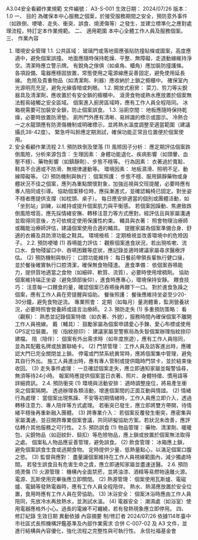 A3.04安全看顧作業規範
文件編號： A3-S-001
生效日期： 2024/07/26
版本： 1.0
一、 目的
為確保本中心服務之個案，於接受服務期間之安全，預防意外事件（如跌倒、哽嗆、走失、衝突、誤食、燒燙傷等）之發生，並建立標準化之應對處理流程，特訂定本作業規範。
二、 適用範圍
本中心全體工作人員及服務個案。
三、 作業內容
1. 環境安全管理
1.1. 公共區域：
玻璃門或落地窗應張貼防撞貼條或圖案，高度應適中，避免個案誤撞。
地面應隨時保持乾燥、平整、無障礙，走道動線維持淨空。清潔時應立警示牌。
有銳角之傢俱（如桌角、櫃角）應加裝防撞護條。
各項設備、電器應穩固放置，常態使用之電源線應妥善固定，避免使用延長線。
危險及貴重物品（如清潔劑、利器）應收納於上鎖之櫥櫃中。
確保室內光源明亮充足，避免光線昏暗或刺眼。
1.2. 開放式廚房：
菜刀、剪刀等尖銳器具及清潔劑，應收置於有安全鎖的櫥櫃中。
滾燙食物或熱水應放置於個案無法輕易碰觸之安全區域。
個案進入廚房區域時，應有工作人員全程陪同。
冰箱視需要可加裝安全鎖，防止個案誤食。
1.3. 浴廁空間：
地板應隨時保持乾燥，必要時放置防滑墊。
廁所門外應有清晰、易辨識的標示或圖示。
冷熱合一之水龍頭應有防燙傷機制或明確標示，並將熱水溫度調整至適當範圍（建議攝氏38-42度）。
緊急呼叫鈴應定期測試，確保功能正常且位置便於個案使用。
2. 安全看顧作業流程
2.1. 預防跌倒及墜落
(1) 風險因子分析： 應定期評估個案跌倒風險，分析來源包含：
生理因素： 身體功能退化、疾病影響（如頭暈、血壓不穩）、藥物影響（如鎮靜劑）、步態不穩等。
行為因素： 衣著過於寬鬆、鞋具不合適或不防滑、無規律運動等。
環境因素： 地板濕滑、照明不足、動線障礙等。
(2) 預防機制與執行：
個案照護：
步態不穩、服用鎮靜藥物或身體狀況不佳之個案，應列為重點關懷對象，加強巡視與交班提醒，必要時應有專人陪同或引導。
協助個案移位時，應採漸進式，並確認輪椅已固定。對坐姿不穩者應提供支撐（如枕頭、桌子）。
每日應安排適當的個別或團體活動，如「坐到站」訓練，以維持或提升個案肌力與平衡感。
若個案因躁動、焦慮致跌倒風險增高，應先採情緒安撫、轉移注意力等方式應對。經評估且與家屬溝通並取得同意後，方可依規定使用保護性約束。
輔具與衣著：
照會物理治療師或職能治療師評估，建議個案使用合適的輔具。
提醒家屬為個案準備合身、舒適的衣褲及具防滑功能之鞋具。
環境檢核： 定期檢視並改善環境中的危險因子。
2.2. 預防哽嗆
(1) 吞嚥能力評估： 觀察個案進食狀況，若出現咳嗽、流口水、食物殘留口中、吞嚥困難等症狀，應記錄並適時建議家屬尋求醫療評估。
(2) 預防機制與執行：
口腔功能維持： 每日餐前帶領長輩執行健口操，並於餐後確實執行口腔清潔，確保無食物殘渣。
進食準備：
依個案吞嚥能力，提供質地適當之食物（如細碎、軟質、流質），必要時使用增稠劑。
協助個案維持端正坐姿（避免頭部後仰），進食時應專心，環境保持安靜。
餵食技巧：
注意每一口餵食的量，確認個案已吞嚥後再餵下一口。
對於進食急躁之個案，應有工作人員在旁提醒與協助。
餐後照護： 餐後應維持坐姿至少20-30分鐘，避免食物逆流。
專業照會： 定期（如每月）量測體重，監測營養狀況，必要時照會營養師或語言治療師。
2.3. 預防走失
(1) 多重預防策略：
看（觀察）： 熟悉並記錄個案特徵（如衣著、外貌），服務時間內確保個案不離開工作人員視線。
戴（輔具）： 鼓勵家屬為個案申請愛心手鍊、愛心布標或使用GPS定位裝置。
按（指紋捺印）： 建議家屬至警察局為失智個案辦理指紋捺印建檔。
陪（陪伴）： 個案有外出需求時（如年度旅遊），應有工作人員陪同，並為其配戴名牌或放置聯絡卡。
(2) 門禁管理：
工作人員及訪客進出時，應確認大門已完全關閉並上鎖。
停電或門禁系統異常時，應將個案集中管理，避免其自行外出。
施工人員進出時，應有專人管制或提供臨時門禁卡，並於結束後收回。
(3) 走失事件處理：
一旦確認個案走失，應立即通知家屬並報警協尋，無須等待24小時。
報案時應提供個案當日衣著、照片、身體特徵、慣用語等詳細資訊。
2.4. 預防衝突
(1) 環境與活動安排：
適時調整座位，將易產生衝突之個案隔開。
透過辦理各類活動，增進個案間的正面互動與情誼。
(2) 情緒行為處理：
當個案出現焦躁、不安等初期情緒時，工作人員應立即介入，透過轉移注意力、專人陪伴等方式處理。
若衝突已發生，應立即將雙方帶開，待情緒平穩後再重新融入團體。
(3) 跨專業介入：
若個案反覆發生衝突，應密集與家屬溝通，並召開跨專業個案會議，共同研擬協助方案。若狀況未改善，應評估轉介其他服務之可行性。
2.5. 預防誤食
(1) 物品管理：
藥物、清潔劑、暖暖包、尖銳物品（如迴紋針、鈕扣）等危險物品，應上鎖或放置於個案無法取得之處。
個案私人物品應妥善管理，避免誤食。
(2) 飲食管理：
冰箱應上鎖，避免個案誤食生食或過期食物。
定時提供少量、低熱量點心，以滿足個案口腹之慾。
(3) 監督與應對：
盡量讓個案維持在工作人員視線範圍內，減少獨處時間。
若發生誤食且有危害生命之虞，應立即通知家屬並盡速送醫。
2.6. 預防燒燙傷
(1) 火源管理：
機構內全面禁菸，並將油漆、酒精等易燃物遠離火源。
電源、瓦斯使用完畢後應立即關閉。
(2) 熱源管理：
個案使用瓦斯爐、電磁爐、電鍋等發熱電器時，應有工作人員全程陪伴。
熱水、熱湯應放置於安全位置，食用時應有工作人員在旁協助。
(3) 沐浴安全：
個案沐浴時應由工作人員陪同，先放冷水再放熱水，並測試水溫。
(4) 電器安全：
潮濕處（如浴室）使用電器應格外小心。過長的電線不可纏繞，若有發熱現象應立即停用。
四、 修訂紀錄
生效日期
異動依據
內容摘要
制/修訂者
2024/07/26
依據114年臺中市社區式長照機構評鑑基準及內部作業需求
合併 C-007-02 及 A3 文件，並進行結構與內容優化，強化流程之完整性與可執行性。
永信社福基金會

